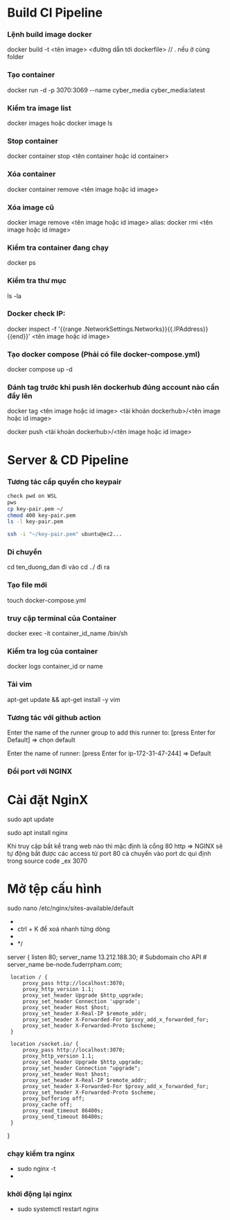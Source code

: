 # Build CI Pipeline

### Lệnh build image docker

docker build -t <tên image> <đường dẫn tới dockerfile> // . nếu ở cùng folder

### Tạo container

docker run -d -p 3070:3069 --name cyber_media cyber_media:latest

### Kiểm tra image list

docker images hoặc docker image ls

### Stop container

docker container stop <tên container hoặc id container>

### Xóa container

docker container remove <tên image hoặc id image>

### Xóa image cũ

docker image remove <tên image hoặc id image>
alias: docker rmi <tên image hoặc id image>

### Kiểm tra container đang chạy

docker ps

### Kiểm tra thư mục

ls -la

### Docker check IP:

docker inspect -f '{{range .NetworkSettings.Networks}}{{.IPAddress}}{{end}}' <tên image hoặc id image>

### Tạo docker compose (Phải có file docker-compose.yml)

docker compose up -d

### Đánh tag trước khi push lên dockerhub đúng account nào cần đẩy lên

docker tag <tên image hoặc id image> <tài khoản dockerhub>/<tên image hoặc id image>

docker push <tài khoản dockerhub>/<tên image hoặc id image>

# Server & CD Pipeline

### Tương tác cấp quyền cho keypair

```bash
check pwd on WSL
pws
cp key-pair.pem ~/
chmod 400 key-pair.pem
ls -l key-pair.pem

ssh -i "~/key-pair.pem" ubuntu@ec2...

```

### Di chuyển

cd ten_duong_dan đi vào
cd ../ đi ra

### Tạo file mới

touch docker-compose.yml

### truy cập terminal của Container

docker exec -it container_id_name /bin/sh

### Kiểm tra log của container

docker logs container_id or name

### Tải vim

apt-get update && apt-get install -y vim

### Tương tác với github action

Enter the name of the runner group to add this runner to: [press Enter for Default]
=> chọn default

Enter the name of runner: [press Enter for ip-172-31-47-244] => Default

### Đổi port với NGINX

# Cài đặt NginX

sudo apt update

sudo apt install nginx

Khi truy cập bất kể trang web nào thì mặc định là cổng 80 http
=> NGINX sẽ tự động bắt được các access từ port 80 cà chuyển vào port dc qui định
trong source code \_ex 3070

# Mở tệp cấu hình

sudo nano /etc/nginx/sites-available/default

-
- ctrl + K để xoá nhanh từng dòng
-
- \*/

server {
listen 80;
server_name 13.212.188.30; # Subdomain cho API # server_name be-node.fuderrpham.com;

     location / {
         proxy_pass http://localhost:3070;
         proxy_http_version 1.1;
         proxy_set_header Upgrade $http_upgrade;
         proxy_set_header Connection 'upgrade';
         proxy_set_header Host $host;
         proxy_set_header X-Real-IP $remote_addr;
         proxy_set_header X-Forwarded-For $proxy_add_x_forwarded_for;
         proxy_set_header X-Forwarded-Proto $scheme;
     }

     location /socket.io/ {
         proxy_pass http://localhost:3070;
         proxy_http_version 1.1;
         proxy_set_header Upgrade $http_upgrade;
         proxy_set_header Connection "upgrade";
         proxy_set_header Host $host;
         proxy_set_header X-Real-IP $remote_addr;
         proxy_set_header X-Forwarded-For $proxy_add_x_forwarded_for;
         proxy_set_header X-Forwarded-Proto $scheme;
         proxy_buffering off;
         proxy_cache off;
         proxy_read_timeout 86400s;
         proxy_send_timeout 86400s;
     }

}

### chạy kiểm tra nginx

- sudo nginx -t
-

### khởi động lại nginx

- sudo systemctl restart nginx
